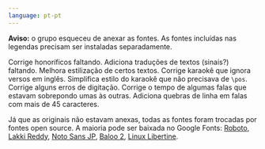 ```yaml
---
language: pt-pt
---
```


**Aviso:** o grupo esqueceu de anexar as fontes. As fontes incluídas nas legendas precisam ser instaladas separadamente.

Corrige honoríficos faltando. Adiciona traduções de textos (sinais?) faltando. Melhora estilização de certos textos. Corrige karaokê que ignora versos em inglês. Simplifica estilo do karaokê que não precisava de `\pos`. Corrige alguns erros de digitação. Corrige o tempo de algumas falas que estavam sobrepondo umas às outras. Adiciona quebras de linha em falas com mais de 45 caracteres.

Já que as originais não estavam anexas, todas as fontes foram trocadas por fontes open source. A maioria pode ser baixada no Google Fonts: [Roboto](https://fonts.google.com/specimen/Roboto), [Lakki Reddy](https://fonts.google.com/specimen/Lakki+Reddy), [Noto Sans JP](https://fonts.google.com/noto/specimen/Noto+Sans+JP), [Baloo 2](https://fonts.google.com/specimen/Baloo+2), [Linux Libertine](https://sourceforge.net/projects/linuxlibertine/).
